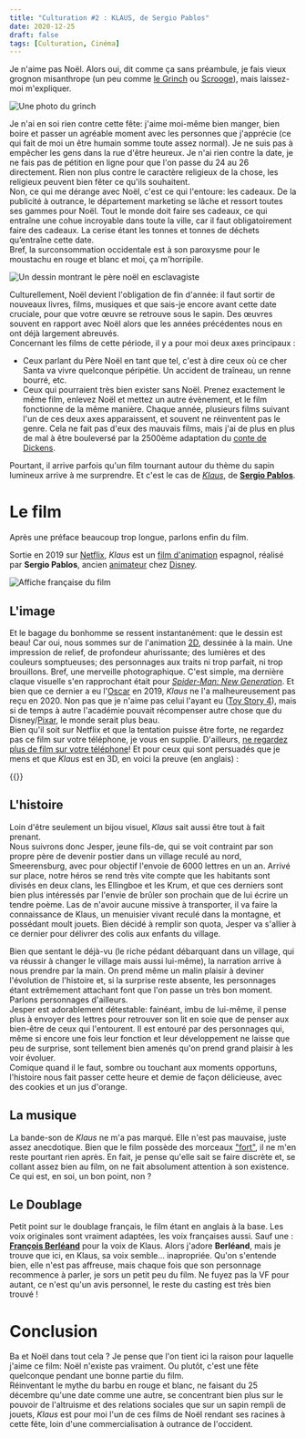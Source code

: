 ```yaml
---
title: "Culturation #2 : KLAUS, de Sergio Pablos"
date: 2020-12-25
draft: false
tags: [Culturation, Cinéma]
---
```


Je n'aime pas Noël. Alors oui, dit comme ça sans préambule, je fais vieux grognon misanthrope (un peu comme [le Grinch](https://fr.wikipedia.org/wiki/Le_Grincheux_qui_voulait_g%C3%A2cher_No%C3%ABl) ou [Scrooge](https://fr.wikipedia.org/wiki/Un_chant_de_No%C3%ABl)), mais laissez-moi m'expliquer.

![Une photo du grinch](https://www.scoutmag.ph/wp-content/uploads/2019/07/tenor-1.gif)

Je n'ai en soi rien contre cette fête: j'aime moi-même bien manger, bien boire et passer un agréable moment avec les personnes que j'apprécie (ce qui fait de moi un être humain somme toute assez normal). Je ne suis pas à empêcher les gens dans la rue d'être heureux. Je n'ai rien contre la date, je ne fais pas de pétition en ligne pour que l'on passe du 24 au 26 directement. Rien non plus contre le caractère religieux de la chose, les religieux peuvent bien fêter ce qu'ils souhaitent.  
Non, ce qui me dérange avec Noël, c'est ce qui l'entoure: les cadeaux. De la publicité à outrance, le département marketing se lâche et ressort toutes ses gammes pour Noël. Tout le monde doit faire ses cadeaux, ce qui entraîne une cohue incroyable dans toute la ville, car il faut obligatoirement faire des cadeaux. La cerise étant les tonnes et tonnes de déchets qu’entraîne cette date.  
Bref, la surconsommation occidentale est à son paroxysme pour le moustachu en rouge et blanc et moi, ça m'horripile.

![Un dessin montrant le père noël en esclavagiste](https://paris-luttes.info/IMG/arton11248.jpg)

Culturellement, Noël devient l'obligation de fin d'année: il faut sortir de nouveaux livres, films, musiques et que sais-je encore avant cette date cruciale, pour que votre œuvre se retrouve sous le sapin. Des œuvres souvent en rapport avec Noël alors que les années précédentes nous en ont déjà largement abreuvés.  
Concernant les films de cette période, il y a pour moi deux axes principaux :
 * Ceux parlant du Père Noël en tant que tel, c'est à dire ceux où ce cher Santa va vivre quelconque péripétie. Un accident de traîneau, un renne bourré, etc.
 * Ceux qui pourraient très bien exister sans Noël. Prenez exactement le même film, enlevez Noël et mettez un autre évènement, et le film fonctionne de la même manière.
Chaque année, plusieurs films suivant l'un de ces deux axes apparaissent, et souvent ne réinventent pas le genre. Cela ne fait pas d'eux des mauvais films, mais j'ai de plus en plus de mal à être bouleversé par la 2500ème adaptation du [conte de Dickens](https://fr.wikipedia.org/wiki/Un_chant_de_No%C3%ABl).

Pourtant, il arrive parfois qu'un film tournant autour du thème du sapin lumineux arrive à me surprendre. Et c'est le cas de [*Klaus*](https://fr.wikipedia.org/wiki/Klaus_(film)), de [**Sergio Pablos**](https://fr.wikipedia.org/wiki/Sergio_Pablos).

# Le film

Après une préface beaucoup trop longue, parlons enfin du film.

Sortie en 2019 sur [Netflix](https://fr.wikipedia.org/wiki/Netflix), *Klaus* est un [film d'animation](https://fr.wikipedia.org/wiki/Animation_(audiovisuel)) espagnol, réalisé par **Sergio Pablos**, ancien [animateur](https://fr.wikipedia.org/wiki/Animateur_(artiste)) chez [Disney](https://fr.wikipedia.org/wiki/Walt_Disney_Pictures).

![Affiche française du film](https://www.themoviedb.org/t/p/original/qb0eCUtvi2Rn5etdqFbaYzvIPYn.jpg)

## L'image

Et le bagage du bonhomme se ressent instantanément: que le dessin est beau! Car oui, nous sommes sur de l'animation [2D](https://fr.wikipedia.org/wiki/Dessin_anim%C3%A9), dessinée à la main. Une impression de relief, de profondeur ahurissante; des lumières et des couleurs somptueuses; des personnages aux traits ni trop parfait, ni trop brouillons. Bref, une merveille photographique. C'est simple, ma dernière claque visuelle s'en rapprochant était pour [*Spider-Man: New Generation*](https://fr.wikipedia.org/wiki/Spider-Man:_New_Generation). Et bien que ce dernier a eu l'[Oscar](https://fr.wikipedia.org/wiki/Oscar_du_meilleur_film_d%27animation) en 2019, *Klaus* ne l'a malheureusement pas reçu en 2020. Non pas que je n'aime pas celui l'ayant eu ([Toy Story 4](https://fr.wikipedia.org/wiki/Toy_Story_4)), mais si de temps à autre l'académie pouvait récompenser autre chose que du Disney/[Pixar](https://fr.wikipedia.org/wiki/Pixar_Animation_Studios), le monde serait plus beau.  
Bien qu'il soit sur Netflix et que la tentation puisse être forte, ne regardez pas ce film sur votre téléphone, je vous en supplie. D'ailleurs, [ne regardez plus de film sur votre téléphone](https://www.youtube.com/watch?v=mWnFWFSmkDo)! Et pour ceux qui sont persuadés que je mens et que *Klaus* est en 3D, en voici la preuve (en anglais) :

{{<youtube BlU49dJhfcw>}}

## L'histoire

Loin d'être seulement un bijou visuel, *Klaus* sait aussi être tout à fait prenant.  
Nous suivrons donc Jesper, jeune fils-de, qui se voit contraint par son propre père de devenir postier dans un village reculé au nord, Smeerensburg, avec pour objectif l'envoie de 6000 lettres en un an. Arrivé sur place, notre héros se rend très vite compte que les habitants sont divisés en deux clans, les Ellingboe et les Krum, et que ces derniers sont bien plus intéressés par l'envie de brûler son prochain que de lui écrire un tendre poème. Las de n'avoir aucune missive à transporter, il va faire la connaissance de Klaus, un menuisier vivant reculé dans la montagne, et possédant moult jouets. Bien décidé à remplir son quota, Jesper va s'allier à ce dernier pour délivrer des colis aux enfants du village.

Bien que sentant le déjà-vu (le riche pédant débarquant dans un village, qui va réussir à changer le village mais aussi lui-même), la narration arrive à nous prendre par la main. On prend même un malin plaisir à deviner l'évolution de l'histoire et, si la surprise reste absente, les personnages étant extrêmement attachant font que l'on passe un très bon moment. Parlons personnages d'ailleurs.  
Jesper est adorablement détestable: fainéant, imbu de lui-même, il pense plus à envoyer des lettres pour retrouver son lit en soie que de penser aux bien-être de ceux qui l'entourent. Il est entouré par des personnages qui, même si encore une fois leur fonction et leur développement ne laisse que peu de surprise, sont tellement bien amenés qu'on prend grand plaisir à les voir évoluer.  
Comique quand il le faut, sombre ou touchant aux moments opportuns, l'histoire nous fait passer cette heure et demie de façon délicieuse, avec des cookies et un jus d'orange.

## La musique

La bande-son de *Klaus* ne m'a pas marqué. Elle n'est pas mauvaise, juste assez anecdotique. Bien que le film possède des morceaux ["fort"](https://www.youtube.com/watch?v=9LEw-dsEdwk), il ne m'en reste pourtant rien après. En fait, je pense qu'elle sait se faire discrète et, se collant assez bien au film, on ne fait absolument attention à son existence. Ce qui est, en soi, un bon point, non ?

## Le Doublage

Petit point sur le doublage français, le film étant en anglais à la base. Les voix originales sont vraiment adaptées, les voix françaises aussi. Sauf une : [**François Berléand**](https://fr.wikipedia.org/wiki/Fran%C3%A7ois_Berl%C3%A9and) pour la voix de Klaus. Alors j'adore **Berléand**, mais je trouve que ici, en Klaus, sa voix semble... inapropriée. Qu'on s'entende bien, elle n'est pas affreuse, mais chaque fois que son personnage recommence à parler, je sors un petit peu du film. Ne fuyez pas la VF pour autant, ce n'est qu'un avis personnel, le reste du casting est très bien trouvé !

# Conclusion

Ba et Noël dans tout cela ? Je pense que l'on tient ici la raison pour laquelle j'aime ce film: Noël n'existe pas vraiment. Ou plutôt, c'est une fête quelconque pendant une bonne partie du film.  
Réinventant le mythe du barbu en rouge et blanc, ne faisant du 25 décembre qu'une date comme une autre, se concentrant bien plus sur le pouvoir de l'altruisme et des relations sociales que sur un sapin rempli de jouets, *Klaus* est pour moi l'un de ces films de Noël rendant ses racines à cette fête, loin d'une commercialisation à outrance de l'occident.
